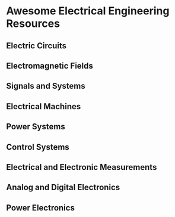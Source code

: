 # Awesome Electrical Engineering Resources

## Electric Circuits

## Electromagnetic Fields

## Signals and Systems

## Electrical Machines

## Power Systems

## Control Systems

## Electrical and Electronic Measurements

## Analog and Digital Electronics

## Power Electronics
